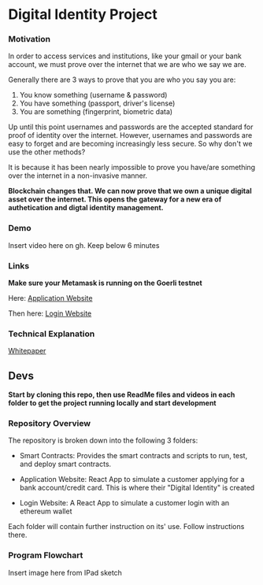 # Digital Identity Project

### Motivation


In order to access services and institutions, like your gmail or your bank account, we must prove over the internet that we are who we say we are.  

Generally there are 3 ways to prove that you are who you say you are:

1. You know something (username & password)
2. You have something (passport, driver's license)
3. You are something (fingerprint, biometric data)


Up until this point usernames and passwords are the accepted standard for proof of identity over the internet.  However, usernames and passwords are easy to forget and are becoming increasingly less secure.  So why don't we use the other methods?

It is because it has been nearly impossible to prove you have/are something over the internet in a non-invasive manner.  

**Blockchain changes that.  We can now prove that we own a unique digital asset over the internet.  This opens the gateway for a new era of authetication and digtal identity management.**

### Demo

Insert video here on gh.  Keep below 6 minutes

### Links

**Make sure your Metamask is running on the Goerli testnet**

Here: [Application Website](https://synchronyapplicationwebsite.netlify.app/)

Then here: [Login Website](https://synchronyloginwebsite.netlify.app/)


### Technical Explanation

[Whitepaper](https://www.notion.so/antony-ss/Digital-Identity-Blockchain-ERC721-NFTs-for-Digital-Identity-Management-and-Passwordless-Authenti-024e10e4b1d048b18133b5c7bfc0e6a9)


## Devs

**Start by cloning this repo, then use ReadMe files and videos in each folder to get the project running locally and start development**

### Repository Overview

The repository is broken down into the following 3 folders:
- Smart Contracts: Provides the smart contracts and scripts to run, test, and deploy smart contracts.

- Application Website: React App to simulate  a customer applying for a bank account/credit card.  This is where their "Digital Identity" is created

- Login Website: A React App to simulate a customer login with an ethereum wallet

Each folder will contain further instruction on its' use.  Follow instructions there.


### Program Flowchart

Insert image here from IPad sketch
